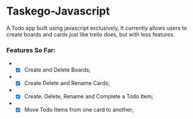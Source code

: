 # Taskego-Javascript
A Todo app built using javascript exclusively, It currently allows users to create boards and cards just like trello does, but with less features.

### Features So Far:
* - [x] Create and Delete Boards;
* - [x] Create Delete and Rename Cards;
* - [x] Create, Delete, Rename and Complete a Todo Item;
* - [x] Move Todo Items from one card to another;
